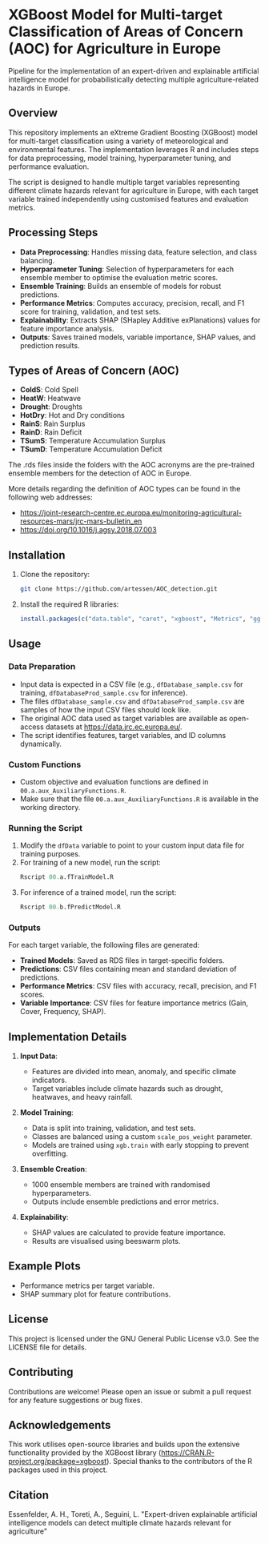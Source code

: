 # XGBoost Model for Multi-target Classification of Areas of Concern (AOC) for Agriculture in Europe
Pipeline for the implementation of an expert-driven and explainable artificial intelligence model for probabilistically detecting multiple agriculture-related hazards in Europe. 

## Overview
This repository implements an eXtreme Gradient Boosting (XGBoost) model for multi-target classification using a variety of meteorological and environmental features. The implementation leverages R and includes steps for data preprocessing, model training, hyperparameter tuning, and performance evaluation.

The script is designed to handle multiple target variables representing different climate hazards relevant for agriculture in Europe, with each target variable trained independently using customised features and evaluation metrics.

## Processing Steps
- **Data Preprocessing**: Handles missing data, feature selection, and class balancing.
- **Hyperparameter Tuning**: Selection of hyperparameters for each ensemble member to optimise the evaluation metric scores.
- **Ensemble Training**: Builds an ensemble of models for robust predictions.
- **Performance Metrics**: Computes accuracy, precision, recall, and F1 score for training, validation, and test sets.
- **Explainability**: Extracts SHAP (SHapley Additive exPlanations) values for feature importance analysis.
- **Outputs**: Saves trained models, variable importance, SHAP values, and prediction results.

## Types of Areas of Concern (AOC)
- **ColdS**: Cold Spell
- **HeatW**: Heatwave
- **Drought**: Droughts
- **HotDry**: Hot and Dry conditions
- **RainS**: Rain Surplus
- **RainD**: Rain Deficit
- **TSumS**: Temperature Accumulation Surplus
- **TSumD**: Temperature Accumulation Deficit

The .rds files inside the folders with the AOC acronyms are the pre-trained ensemble members for the detection of AOC in Europe. 

More details regarding the definition of AOC types can be found in the following web addresses:
- https://joint-research-centre.ec.europa.eu/monitoring-agricultural-resources-mars/jrc-mars-bulletin_en
- https://doi.org/10.1016/j.agsy.2018.07.003

## Installation
1. Clone the repository:
   ```bash
   git clone https://github.com/artessen/AOC_detection.git
   ```
2. Install the required R libraries:
   ```R
   install.packages(c("data.table", "caret", "xgboost", "Metrics", "ggplot2", "parallel", "lubridate", "reshape2", "haven", "dplyr", "matrixStats", "tidyverse"))
   ```

## Usage

### Data Preparation
- Input data is expected in a CSV file (e.g., `dfDatabase_sample.csv` for training, `dfDatabaseProd_sample.csv` for inference).
- The files `dfDatabase_sample.csv` and `dfDatabaseProd_sample.csv` are samples of how the input CSV files should look like.
- The original AOC data used as target variables are available as open-access datasets at https://data.jrc.ec.europa.eu/.
- The script identifies features, target variables, and ID columns dynamically.

### Custom Functions
- Custom objective and evaluation functions are defined in `00.a.aux_AuxiliaryFunctions.R`.
- Make sure that the file `00.a.aux_AuxiliaryFunctions.R` is available in the working directory.

### Running the Script
1. Modify the `dfData` variable to point to your custom input data file for training purposes.
2. For training of a new model, run the script:
   ```R
   Rscript 00.a.fTrainModel.R
   ```
3. For inference of a trained model, run the script:
   ```R
   Rscript 00.b.fPredictModel.R
   ```

### Outputs
For each target variable, the following files are generated:
- **Trained Models**: Saved as RDS files in target-specific folders.
- **Predictions**: CSV files containing mean and standard deviation of predictions.
- **Performance Metrics**: CSV files with accuracy, recall, precision, and F1 scores.
- **Variable Importance**: CSV files for feature importance metrics (Gain, Cover, Frequency, SHAP).

## Implementation Details
1. **Input Data**: 
   - Features are divided into mean, anomaly, and specific climate indicators.
   - Target variables include climate hazards such as drought, heatwaves, and heavy rainfall.

2. **Model Training**:
   - Data is split into training, validation, and test sets.
   - Classes are balanced using a custom `scale_pos_weight` parameter.
   - Models are trained using `xgb.train` with early stopping to prevent overfitting.

3. **Ensemble Creation**:
   - 1000 ensemble members are trained with randomised hyperparameters.
   - Outputs include ensemble predictions and error metrics.

4. **Explainability**:
   - SHAP values are calculated to provide feature importance.
   - Results are visualised using beeswarm plots.

## Example Plots
- Performance metrics per target variable.
- SHAP summary plot for feature contributions.

## License
This project is licensed under the GNU General Public License v3.0. See the LICENSE file for details.

## Contributing
Contributions are welcome! Please open an issue or submit a pull request for any feature suggestions or bug fixes.

## Acknowledgements
This work utilises open-source libraries and builds upon the extensive functionality provided by the XGBoost library (https://CRAN.R-project.org/package=xgboost). Special thanks to the contributors of the R packages used in this project.

## Citation
Essenfelder, A. H., Toreti, A., Seguini, L. "Expert-driven explainable artificial intelligence models can detect multiple climate hazards relevant for agriculture"

